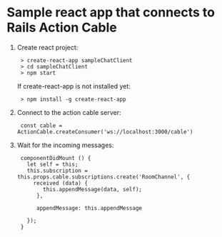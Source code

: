 # Sample react app that connects to Rails Action Cable

1. Create react project:

		> create-react-app sampleChatClient
		> cd sampleChatClient
		> npm start
		
	If create-react-app is not installed yet:
	
		> npm install -g create-react-app

		
2. Connect to the action cable server:

		const cable = ActionCable.createConsumer('ws://localhost:3000/cable')
		
		
3. Wait for the incoming messages:

		componentDidMount () {
		  let self = this;
		  this.subscription = this.props.cable.subscriptions.create('RoomChannel', {
		    received (data) {
			   this.appendMessage(data, self);
			 },
			 
			 appendMessage: this.appendMessage
		    
		  });
		}